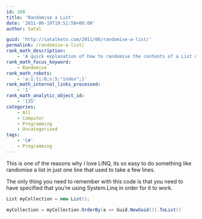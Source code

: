 ```yaml
---
id: 108
title: 'Randomise a List'
date: '2011-06-19T19:51:50+00:00'
author: Satal

guid: 'http://satalketo.com/2011/06/randomise-a-list/'
permalink: /randomise-a-list/
rank_math_description:
    - 'A quick explanation of how to randomise the contents of a List using LINQ'
rank_math_focus_keyword:
    - Randomise
rank_math_robots:
    - 'a:1:{i:0;s:5:"index";}'
rank_math_internal_links_processed:
    - '1'
rank_math_analytic_object_id:
    - '135'
categories:
    - All
    - Computer
    - Programming
    - Uncategorized
tags:
    - 'C#'
    - Programming
---
```


This is one of the reasons why I love LINQ, its so easy to do something like randomise a list in just one line that used to take a few lines.

The only thing you need to remember with this code is that you need to have specified that you’re using System.Linq in order for it to work.

```csharp
List myCollection = new List();

myCollection = myCollection.OrderBy(a => Guid.NewGuid()).ToList()
```